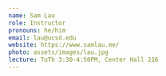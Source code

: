 ```yaml
---
name: Sam Lau
role: Instructor
pronouns: he/him
email: lau@ucsd.edu
website: https://www.samlau.me/
photo: assets/images/lau.jpg
lecture: TuTh 3:30-4:50PM, Center Hall 216
---
```

